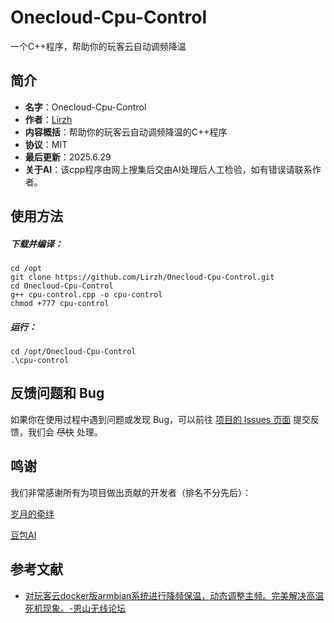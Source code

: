 # Onecloud-Cpu-Control
一个C++程序，帮助你的玩客云自动调频降温

## 简介

- **名字**：Onecloud-Cpu-Control
- **作者**：[Lirzh](https://github.com/lirzh)
- **内容概括**：帮助你的玩客云自动调频降温的C++程序
- **协议**：MIT
- **最后更新**：2025.6.29
- **关于AI**：该cpp程序由网上搜集后交由AI处理后人工检验，如有错误请联系作者。

## 使用方法

##### 下载并编译：

```
cd /opt
git clone https://github.com/Lirzh/Onecloud-Cpu-Control.git
cd Onecloud-Cpu-Control
g++ cpu-control.cpp -o cpu-control
chmod +777 cpu-control
```

##### 运行：

```
cd /opt/Onecloud-Cpu-Control
.\cpu-control
```

## 反馈问题和 Bug

如果你在使用过程中遇到问题或发现 Bug，可以前往 [项目的 Issues 页面](https://github.com/lirzh/Onecloud-Cpu-Control/issues) 提交反馈，我们会 ~~尽快~~ 处理。

## 鸣谢

我们非常感谢所有为项目做出贡献的开发者（排名不分先后）：

[岁月的牵绊](https://www.right.com.cn/forum/space-uid-713426.html)

[豆包AI](https://doubao.com)

## 参考文献

- [对玩客云docker版armbian系统进行降频保温，动态调整主频。完美解决高温死机现象。-恩山无线论坛](https://www.right.com.cn/forum/forum.php?mod=viewthread&tid=6728637)
